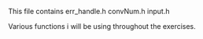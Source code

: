 This file contains
err_handle.h
convNum.h
input.h

Various functions i will be using throughout the exercises.


